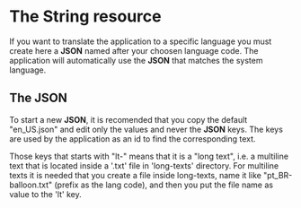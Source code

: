 # The String resource

If you want to translate the application to a specific language you must create here a **JSON** named after your choosen language code. The application will automatically use the **JSON** that matches the system language.

## The JSON

To start a new **JSON**, it is recomended that you copy the default "en_US.json" and edit only the values and never the **JSON** keys. The keys are used by the application as an id to find the corresponding text. 

Those keys that starts with "lt-" means that it is a "long text", i.e. a multiline text that is located inside a '.txt' file in 'long-texts' directory. For multiline texts it is needed that you create a file inside long-texts, name it like "pt_BR-balloon.txt" (prefix as the lang code), and then you put the file name as value to the 'lt' key.
